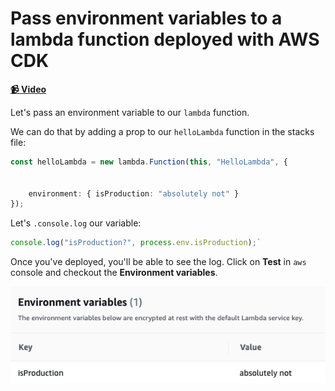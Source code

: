 # Pass environment variables to a lambda function deployed with AWS CDK

**[📹 Video](https://egghead.io/lessons/aws-pass-environment-variables-to-a-lambda-function-deployed-with-aws-cdk)**

Let's pass an environment variable to our `lambda` function.

We can do that by adding a prop to our `helloLambda` function in the stacks file:

```ts
const helloLambda = new lambda.Function(this, "HelloLambda", {


    environment: { isProduction: "absolutely not" }
});
```

Let's `.console.log` our variable:
```ts
console.log("isProduction?", process.env.isProduction);`
```

Once you've deployed, you'll be able to see the log. Click on **Test** in `aws` console  and checkout the **Environment variables**.

![img](/images/env.png)